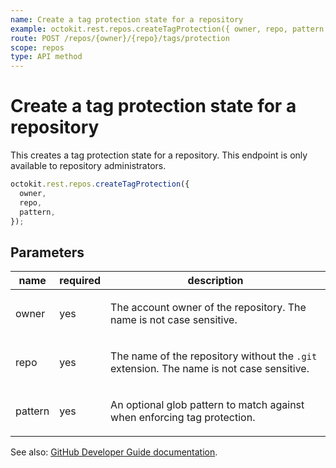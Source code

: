 ```yaml
---
name: Create a tag protection state for a repository
example: octokit.rest.repos.createTagProtection({ owner, repo, pattern })
route: POST /repos/{owner}/{repo}/tags/protection
scope: repos
type: API method
---
```


# Create a tag protection state for a repository

This creates a tag protection state for a repository.
This endpoint is only available to repository administrators.

```js
octokit.rest.repos.createTagProtection({
  owner,
  repo,
  pattern,
});
```

## Parameters

<table>
  <thead>
    <tr>
      <th>name</th>
      <th>required</th>
      <th>description</th>
    </tr>
  </thead>
  <tbody>
    <tr><td>owner</td><td>yes</td><td>

The account owner of the repository. The name is not case sensitive.

</td></tr>
<tr><td>repo</td><td>yes</td><td>

The name of the repository without the `.git` extension. The name is not case sensitive.

</td></tr>
<tr><td>pattern</td><td>yes</td><td>

An optional glob pattern to match against when enforcing tag protection.

</td></tr>
  </tbody>
</table>

See also: [GitHub Developer Guide documentation](https://docs.github.com/rest/repos/tags#create-a-tag-protection-state-for-a-repository).
